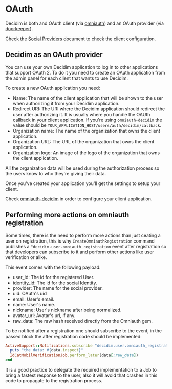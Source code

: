 # OAuth

Decidim is both and OAuth client (via [omniauth](https://github.com/omniauth/omniauth)) and an OAuth provider (via [doorkeeper](https://github.com/doorkeeper-gem/doorkeeper)).

Check the [Social Providers](https://github.com/decidim/decidim/blob/master/docs/services/social_providers.md) document to check the client configuration.

## Decidim as an OAuth provider

You can use your own Decidim application to log in to other applications that support OAuth 2. To do it you need to create an OAuth application from the admin panel for each client that wants to use Decidim.

To create a new OAuth application you need:

* Name: The name of the client application that will be shown to the user when authorizing it from your Decidim application.
* Redirect URI: The URI where the Decidim application should redirect the user after authorizing it. It is usually where you handle the OAUth callback in your client application. If you're using `omniauth-decidim` the value should be `YOUR_APPLICATION_HOST/users/auth/decidim/callback`.
* Organization name: The name of the organization that owns the client application.
* Organization URL: The URL of the organization that owns the client application.
* Organization logo: An image of the logo of the organization that owns the client application.

All the organization data will be used during the authorization process so the users know to who they're giving their data.

Once you've created your application you'll get the settings to setup your client.

Check [omniauth-decidim](https://github.com/decidim/omniauth-decidim) in order to configure your client application.

## Performing more actions on omniauth registration

Some times, there is the need to perform more actions than just ceating a user on registration, this is why `CreateOmniauthRegistration` command publishes a `"decidim.user.omniauth_registration` event after registration so that developers can subscribe to it and perform other actions like user verification or alike.

This event comes with the following payload:

* user_id: The id for the registered User.
* identity_id: The id for the social Identity.
* provider: The name for the social provider.
* uid: OAuth's uid
* email: User's email.
* name: User's name.
* nickname: User's nickname after being normalized.
* avatar_url: Avatar's url, if any.
* raw_data: The raw hash received directly from the Omniauth gem.

To be notified after a registration one should subscribe to the event, in the passed block the after registration code should be implemented:

```ruby
ActiveSupport::Notifications.subscribe "decidim.user.omniauth_registration" do |name, started, finished, unique_id, data|
  puts "the data: #{data.inspect}"
  IdCatMobilVerificationJob.perform_later(data[:raw_data])
end
```

It is a good practice to delegate the required implementation to a Job to bring a fastest response to the user, also it will avoid that crashes in this code to propagate to the registration process.
